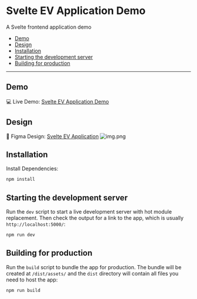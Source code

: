 # Svelte EV Application Demo

A Svelte frontend application demo

- [Demo](#demo)
- [Design](#design)
- [Installation](#installation)
- [Starting the development server](#starting-the-development-server)
- [Building for production](#building-for-production)

---

## Demo
💻 Live Demo: [Svelte EV Application Demo](https://main.d2illazbv6penv.amplifyapp.com/)

## Design
🎨 Figma Design: [Svelte EV Application](https://www.figma.com/design/BTXsVV6Kyve6fQPadLWc62/Rythmos-Design-Demo?m=auto&t=CQKW4if0POQ2mESt-1)
![img.png](img.png)

## Installation

Install Dependencies:

```bash
npm install
```

## Starting the development server

Run the `dev` script to start a live development server with hot module replacement. Then check the output for a link
to the app, which is usually `http://localhost:5000/`:

```bash
npm run dev
```


## Building for production

Run the `build` script to bundle the app for production. The bundle will be created at `/dist/assets/` and the `dist`
directory will contain all files you need to host the app:

```bash
npm run build
```